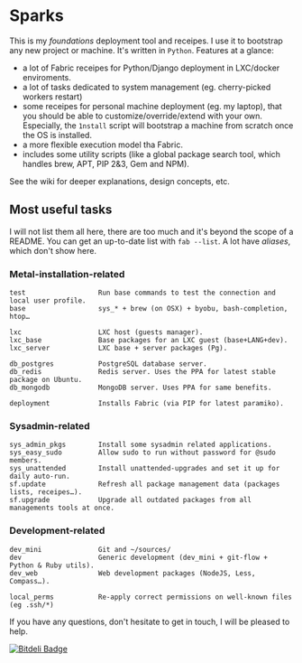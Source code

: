 # Sparks

This is my *foundations* deployment tool and receipes. I use it to bootstrap any new project or machine. It's written in `Python`. Features at a glance:

- a lot of Fabric receipes for Python/Django deployment in LXC/docker enviroments.
- a lot of tasks dedicated to system management (eg. cherry-picked workers restart)
- some receipes for personal machine deployment (eg. my laptop), that you should be able to customize/override/extend with your own. Especially, the `1nstall` script will bootstrap a machine from scratch once the OS is installed.
- a more flexible execution model tha Fabric.
- includes some utility scripts (like a global package search tool, which handles brew, APT, PIP 2&3, Gem and NPM).

See the wiki for deeper explanations, design concepts, etc.

## Most useful tasks

I will not list them all here, there are too much and it's beyond the scope of a README. You can get an up-to-date list with `fab --list`. A lot have *aliases*, which don't show here.

### Metal-installation-related

    test                  Run base commands to test the connection and local user profile.
    base                  sys_* + brew (on OSX) + byobu, bash-completion, htop…

    lxc                   LXC host (guests manager).
    lxc_base              Base packages for an LXC guest (base+LANG+dev).
    lxc_server            LXC base + server packages (Pg).

    db_postgres           PostgreSQL database server.
    db_redis              Redis server. Uses the PPA for latest stable package on Ubuntu.
    db_mongodb            MongoDB server. Uses PPA for same benefits.

    deployment            Installs Fabric (via PIP for latest paramiko).

### Sysadmin-related

    sys_admin_pkgs        Install some sysadmin related applications.
    sys_easy_sudo         Allow sudo to run without password for @sudo members.
    sys_unattended        Install unattended-upgrades and set it up for daily auto-run.
    sf.update             Refresh all package management data (packages lists, receipes…).
    sf.upgrade            Upgrade all outdated packages from all managements tools at once.


### Development-related

    dev_mini              Git and ~/sources/
    dev                   Generic development (dev_mini + git-flow + Python & Ruby utils).
    dev_web               Web development packages (NodeJS, Less, Compass…).

    local_perms           Re-apply correct permissions on well-known files (eg .ssh/*)


If you have any questions, don't hesitate to get in touch, I will be pleased to help.

[![Bitdeli Badge](https://d2weczhvl823v0.cloudfront.net/1flow/sparks/trend.png)](https://bitdeli.com/free "Bitdeli Badge")
